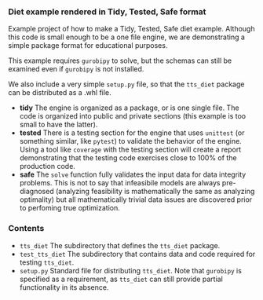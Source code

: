 ### Diet example rendered in Tidy, Tested, Safe format

Example project of how to make a Tidy, Tested, Safe diet example. Although this code is small enough
to be a one file engine, we are demonstrating a simple package format for educational purposes.

This example requires `gurobipy` to solve, but the schemas can still be examined even if `gurobipy` is not
installed.   

We also include a very simple `setup.py` file, so that the `tts_diet` package can be distributed as a 
.whl file.

* **tidy** The engine is organized as a package, or is one single file. The code is organized into public 
           and private sections (this example is too small to have the latter). 
* **tested** There is a testing section for the engine that uses `unittest` (or something similar, like 
             `pytest`) to validate the behavior of the engine. Using a tool like `coverage` with the testing
             section will create a report demonstrating that the testing code exercises close to 100% of the 
             production code.
* **safe** The `solve` function fully validates the input data for data integrity problems. This is not to say 
           that infeasibile models are always pre-diagnosed (analyzing feasibility is mathematically the same
           as analyzing optimality) but all mathematically trivial data issues are discovered prior to 
           perfoming true optimization.
           

### Contents
* `tts_diet` The subdirectory that defines the `tts_diet` package.
* `test_tts_diet` The subdirectory that contains data and code required for testing `tts_diet`.
* `setup.py` Standard file for distributing `tts_diet`. Note that `gurobipy` is specified as a requirement,
             as `tts_diet` can still provide partial functionality in its absence.


